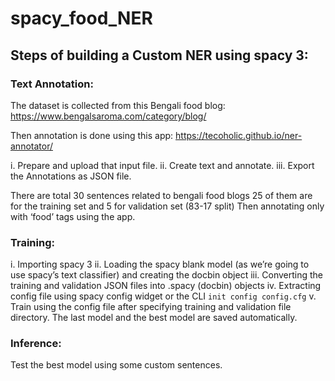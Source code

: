 # spacy_food_NER

## Steps of building a Custom NER using spacy 3:

### Text Annotation:

The dataset is collected from this Bengali food blog:
https://www.bengalsaroma.com/category/blog/

Then annotation is done using this app:
https://tecoholic.github.io/ner-annotator/

i. Prepare and upload that input file.
ii. Create text and annotate.
iii. Export the Annotations as JSON file. 

There are total 30 sentences related to bengali food blogs
25 of them are for the training set and 5 for validation set (83-17 split)
Then annotating only with ‘food’ tags using the app.

### Training:
i. Importing spacy 3
ii. Loading the spacy blank model (as we’re going to use spacy’s text classifier) and creating the docbin object
iii. Converting the training and validation JSON files into .spacy (docbin) objects
iv. Extracting config file using spacy config widget or the CLI 
```init config config.cfg``` 
v. Train using the config file after specifying training and validation file directory.
The last model and the best model are saved automatically. 

### Inference:
Test the best model using some custom sentences.
